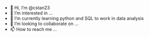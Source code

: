 - 👋 Hi, I’m @cstan23
- 👀 I’m interested in ...
- 🌱 I’m currently learning python and SQL to work in data analysis
- 💞️ I’m looking to collaborate on ...
- 📫 How to reach me ...

<!---
cstan23/cstan23 is a ✨ special ✨ repository because its `README.md` (this file) appears on your GitHub profile.
You can click the Preview link to take a look at your changes.
--->
